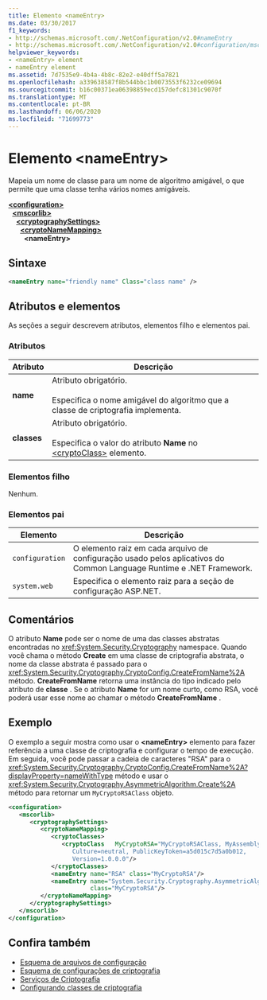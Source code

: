 ```yaml
---
title: Elemento <nameEntry>
ms.date: 03/30/2017
f1_keywords:
- http://schemas.microsoft.com/.NetConfiguration/v2.0#nameEntry
- http://schemas.microsoft.com/.NetConfiguration/v2.0#configuration/mscorlib/cryptographySettings/cryptoNameMapping/nameEntry
helpviewer_keywords:
- <nameEntry> element
- nameEntry element
ms.assetid: 7d7535e9-4b4a-4b8c-82e2-e40dff5a7821
ms.openlocfilehash: a339638587f8b544bbc1b0073553f6232ce09694
ms.sourcegitcommit: b16c00371ea06398859ecd157defc81301c9070f
ms.translationtype: MT
ms.contentlocale: pt-BR
ms.lasthandoff: 06/06/2020
ms.locfileid: "71699773"
---
```

# <a name="nameentry-element"></a>Elemento \<nameEntry>
Mapeia um nome de classe para um nome de algoritmo amigável, o que permite que uma classe tenha vários nomes amigáveis.  
  
[**\<configuration>**](../configuration-element.md)  
&nbsp;&nbsp;[**\<mscorlib>**](mscorlib-element-for-cryptography-settings.md)  
&nbsp;&nbsp;&nbsp;&nbsp;[**\<cryptographySettings>**](cryptographysettings-element.md)  
&nbsp;&nbsp;&nbsp;&nbsp;&nbsp;&nbsp;[**\<cryptoNameMapping>**](cryptonamemapping-element.md)  
&nbsp;&nbsp;&nbsp;&nbsp;&nbsp;&nbsp;&nbsp;&nbsp;**\<nameEntry>**  
  
## <a name="syntax"></a>Sintaxe  
  
```xml  
<nameEntry name="friendly name" Class="class name" />  
```  
  
## <a name="attributes-and-elements"></a>Atributos e elementos  
 As seções a seguir descrevem atributos, elementos filho e elementos pai.  
  
### <a name="attributes"></a>Atributos  
  
|Atributo|Descrição|  
|---------------|-----------------|  
|**name**|Atributo obrigatório.<br /><br /> Especifica o nome amigável do algoritmo que a classe de criptografia implementa.|  
|**classes**|Atributo obrigatório.<br /><br /> Especifica o valor do atributo **Name** no [\<cryptoClass>](cryptoclass-element.md) elemento.|  
  
### <a name="child-elements"></a>Elementos filho  
 Nenhum.  
  
### <a name="parent-elements"></a>Elementos pai  
  
|Elemento|Descrição|  
|-------------|-----------------|  
|`configuration`|O elemento raiz em cada arquivo de configuração usado pelos aplicativos do Common Language Runtime e .NET Framework.|  
|`system.web`|Especifica o elemento raiz para a seção de configuração ASP.NET.|  
  
## <a name="remarks"></a>Comentários  
 O atributo **Name** pode ser o nome de uma das classes abstratas encontradas no <xref:System.Security.Cryptography> namespace. Quando você chama o método **Create** em uma classe de criptografia abstrata, o nome da classe abstrata é passado para o <xref:System.Security.Cryptography.CryptoConfig.CreateFromName%2A> método. **CreateFromName** retorna uma instância do tipo indicado pelo atributo de **classe** . Se o atributo **Name** for um nome curto, como RSA, você poderá usar esse nome ao chamar o método **CreateFromName** .  
  
## <a name="example"></a>Exemplo  
 O exemplo a seguir mostra como usar o **\<nameEntry>** elemento para fazer referência a uma classe de criptografia e configurar o tempo de execução. Em seguida, você pode passar a cadeia de caracteres "RSA" para o <xref:System.Security.Cryptography.CryptoConfig.CreateFromName%2A?displayProperty=nameWithType> método e usar o <xref:System.Security.Cryptography.AsymmetricAlgorithm.Create%2A> método para retornar um `MyCryptoRSAClass` objeto.  
  
```xml  
<configuration>  
   <mscorlib>  
      <cryptographySettings>  
         <cryptoNameMapping>  
            <cryptoClasses>  
               <cryptoClass   MyCryptoRSA="MyCryptoRSAClass, MyAssembly  
                  Culture=neutral, PublicKeyToken=a5d015c7d5a0b012,  
                  Version=1.0.0.0"/>  
            </cryptoClasses>  
            <nameEntry name="RSA" class="MyCryptoRSA"/>  
            <nameEntry name="System.Security.Cryptography.AsymmetricAlgorithm"  
                       class="MyCryptoRSA"/>  
         </cryptoNameMapping>  
      </cryptographySettings>  
   </mscorlib>  
</configuration>  
```  
  
## <a name="see-also"></a>Confira também

- [Esquema de arquivos de configuração](../index.md)
- [Esquema de configurações de criptografia](index.md)
- [Serviços de Criptografia](../../../../standard/security/cryptographic-services.md)
- [Configurando classes de criptografia](../../configure-cryptography-classes.md)
